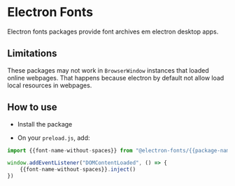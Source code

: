 # Electron Fonts

Electron fonts packages provide font archives em electron desktop apps.

## Limitations

These packages may not work in `BrowserWindow` instances that loaded online webpages. That happens because electron by default not allow load local resources in webpages.

## How to use

* Install the package

* On your `preload.js`, add:

```ts
import {{font-name-without-spaces}} from "@electron-fonts/{{package-name}}"

window.addEventListener("DOMContentLoaded", () => {
    {{font-name-without-spaces}}.inject()
})
```